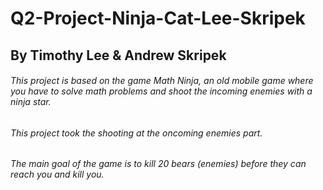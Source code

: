 # Q2-Project-Ninja-Cat-Lee-Skripek
## By Timothy Lee & Andrew Skripek
###### This project is based on the game Math Ninja, an old mobile game where you have to solve math problems and shoot the incoming enemies with a ninja star.
###### This project took the shooting at the oncoming enemies part.
###### The main goal of the game is to kill 20 bears (enemies) before they can reach you and kill you.
